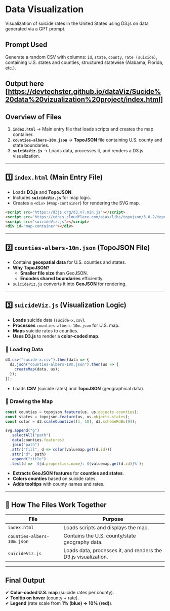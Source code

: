 
# Data Visualization  
Visualization of suicide rates in the United States using D3.js on data generated via a GPT prompt.  

## **Prompt Used**  
Generate a random CSV with columns: `id`, `state`, `county`, `rate (suicide)`, containing U.S. states and counties, structured statewise (Alabama, Florida, etc.).  

## Output here [https://devtechster.github.io/dataViz/Sucide%20data%20vizualization%20project/index.html]

## **Overview of Files**  

1. **`index.html`** → Main entry file that loads scripts and creates the map container.  
2. **`counties-albers-10m.json`** → **TopoJSON** file containing U.S. county and state boundaries.  
3. **`suicideViz.js`** → Loads data, processes it, and renders a D3.js visualization.  

---

## **1️⃣ `index.html` (Main Entry File)**  
- Loads **D3.js** and **TopoJSON**.  
- Includes **`suicideViz.js`** for map logic.  
- Creates a `<div>` (`#map-container`) for rendering the SVG map.  

```html
<script src="https://d3js.org/d3.v7.min.js"></script>
<script src="https://cdnjs.cloudflare.com/ajax/libs/topojson/3.0.2/topojson.min.js"></script>
<script src="suicideViz.js"></script>
<div id="map-container"></div>
```

---

## **2️⃣ `counties-albers-10m.json` (TopoJSON File)**  
- Contains **geospatial data** for U.S. counties and states.  
- **Why TopoJSON?**  
  - **Smaller file size** than GeoJSON.  
  - **Encodes shared boundaries** efficiently.  
- `suicideViz.js` converts it into **GeoJSON** for rendering.  

---

## **3️⃣ `suicideViz.js` (Visualization Logic)**  
- **Loads** suicide data (`sucide-x.csv`).  
- **Processes** `counties-albers-10m.json` for U.S. map.  
- **Maps** suicide rates to counties.  
- **Uses D3.js** to render a **color-coded map**.

### **🔹 Loading Data**
```js
d3.csv("sucide-x.csv").then(data => {
  d3.json("counties-albers-10m.json").then(us => {
    createMap(data, us);
  });
});
```
- Loads **CSV** (suicide rates) and **TopoJSON** (geographical data).  

### **🔹 Drawing the Map**
```js
const counties = topojson.feature(us, us.objects.counties);
const states = topojson.feature(us, us.objects.states);
const color = d3.scaleQuantize([1, 10], d3.schemeRdBu[9]);

svg.append("g")
  .selectAll("path")
  .data(counties.features)
  .join("path")
  .attr("fill", d => color(valuemap.get(d.id)))
  .attr("d", path)
  .append("title")
  .text(d => `${d.properties.name}: ${valuemap.get(d.id)}%`);
```
- **Extracts GeoJSON features** for **counties and states**.  
- **Colors counties** based on suicide rates.  
- **Adds tooltips** with county names and rates.  

---

## **🔷 How The Files Work Together**
| **File**  | **Purpose** |
|-----------|------------|
| `index.html` | Loads scripts and displays the map. |
| `counties-albers-10m.json` | Contains the U.S. county/state geography data. |
| `suicideViz.js` | Loads data, processes it, and renders the D3.js visualization. |

---

## **Final Output**
✔ **Color-coded U.S. map** (suicide rates per county).  
✔ **Tooltip on hover** (county + rate).  
✔ **Legend** (rate scale from **1% (blue) → 10% (red)**).  
```  
